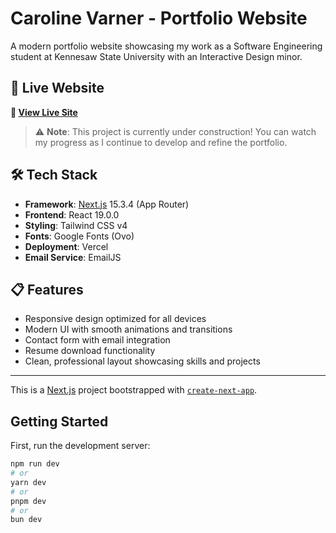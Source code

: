 # Caroline Varner - Portfolio Website

A modern portfolio website showcasing my work as a Software Engineering student at Kennesaw State University with an Interactive Design minor.

## 🚀 Live Website

**🔗 [View Live Site](https://cvportfolio-steel.vercel.app/)**

> ⚠️ **Note**: This project is currently under construction! You can watch my progress as I continue to develop and refine the portfolio.

## 🛠️ Tech Stack

- **Framework**: [Next.js](https://nextjs.org) 15.3.4 (App Router)
- **Frontend**: React 19.0.0
- **Styling**: Tailwind CSS v4
- **Fonts**: Google Fonts (Ovo)
- **Deployment**: Vercel
- **Email Service**: EmailJS

## 📋 Features

- Responsive design optimized for all devices
- Modern UI with smooth animations and transitions
- Contact form with email integration
- Resume download functionality
- Clean, professional layout showcasing skills and projects

---

This is a [Next.js](https://nextjs.org) project bootstrapped with [`create-next-app`](https://github.com/vercel/next.js/tree/canary/packages/create-next-app).

## Getting Started

First, run the development server:

```bash
npm run dev
# or
yarn dev
# or
pnpm dev
# or
bun dev
```
